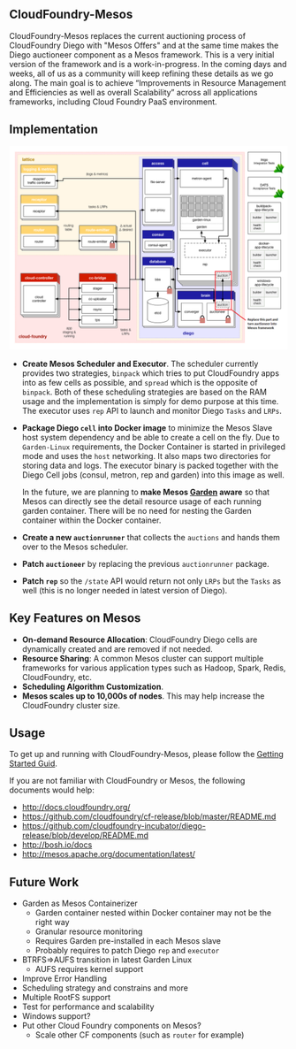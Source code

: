 ## CloudFoundry-Mesos

CloudFoundry-Mesos replaces the current auctioning process of CloudFoundry Diego with "Mesos Offers" and at the same time makes the Diego auctioneer component as a Mesos framework. This is a very initial version of the framework and is a work-in-progress. In the coming days and weeks, all of us as a community will keep refining these details as we go along. The main goal is to achieve “Improvements in Resource Management and Efficiencies as well as overall Scalability” across all applications frameworks, including Cloud Foundry PaaS environment. 


## Implementation

![CloudFoundry-Mesos](./docs/cloudfoundry-mesos.png)

* __Create Mesos Scheduler and Executor__. The scheduler currently provides two strategies,
 `binpack` which tries to put CloudFoundry apps into as few cells as possible, and `spread` which is the opposite of `binpack`.
  Both of these scheduling strategies are based on the RAM usage and the implementation is simply for demo purpose at this time.
  The executor uses `rep` API to launch and monitor Diego `Tasks` and `LRPs`.
* __Package Diego `cell` into Docker image__ to minimize the Mesos Slave host system dependency and be able to create a cell on the fly.
  Due to `Garden-Linux` requirements, the Docker Container is started in privileged mode and uses the `host` networking.
  It also maps two directories for storing data and logs.
  The executor binary is packed together with the Diego Cell jobs (consul, metron, rep and garden) into this image as well.

    In the future, we are planning to __make Mesos [Garden](https://github.com/cloudfoundry-incubator/garden) aware__ so that Mesos can directly see the detail resource usage of each running garden container. There will be no need for nesting the Garden container within the Docker container.

* __Create a new `auctionrunner`__ that collects the `auctions` and hands them over to the Mesos scheduler.
* __Patch `auctioneer`__ by replacing the previous `auctionrunner` package.
* __Patch `rep`__ so the `/state` API would return not only `LRPs` but the `Tasks` as well (this is no longer needed in latest version of Diego).


## Key Features on Mesos

* __On-demand Resource Allocation__: CloudFoundry Diego cells are dynamically created and are removed if not needed.
* __Resource Sharing__: A common Mesos cluster can support multiple frameworks for various application types such as Hadoop, Spark, Redis, CloudFoundry, etc.
* __Scheduling Algorithm Customization__.
* __Mesos scales up to 10,000s of nodes__. This may help increase the CloudFoundry cluster size.


## Usage

To get up and running with CloudFoundry-Mesos, please follow the [Getting Started Guid](./docs/getting-started.md).

If you are not familiar with CloudFoundry or Mesos, the following documents would help:
* http://docs.cloudfoundry.org/
* https://github.com/cloudfoundry/cf-release/blob/master/README.md
* https://github.com/cloudfoundry-incubator/diego-release/blob/develop/README.md
* http://bosh.io/docs
* http://mesos.apache.org/documentation/latest/


## Future Work

* Garden as Mesos Containerizer
    * Garden container nested within Docker container may not be the right way
    * Granular resource monitoring
    * Requires Garden pre-installed in each Mesos slave
    * Probably requires to patch Diego `rep` and `executor`
* BTRFS=>AUFS transition in latest Garden Linux
    * AUFS requires kernel support
* Improve Error Handling
* Scheduling strategy and constrains and more
* Multiple RootFS support
* Test for performance and scalability
* Windows support?
* Put other Cloud Foundry components on Mesos?
    * Scale other CF components (such as `router` for example)

